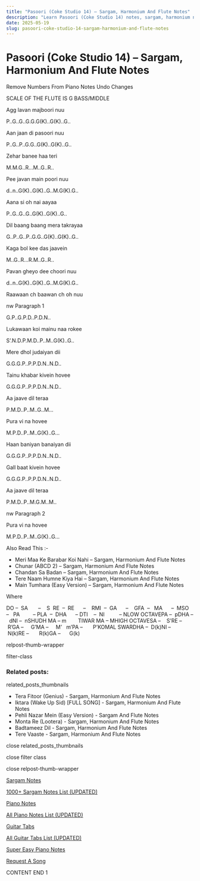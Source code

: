 ```yaml
---
title: "Pasoori (Coke Studio 14) – Sargam, Harmonium And Flute Notes"
description: "Learn Pasoori (Coke Studio 14) notes, sargam, harmonium notations and flute notes. Easy step-by-step tutorial for beginners."
date: 2025-05-19
slug: pasoori-coke-studio-14-sargam-harmonium-and-flute-notes
---
```


# Pasoori (Coke Studio 14) – Sargam, Harmonium And Flute Notes

Remove Numbers From Piano Notes
Undo Changes

SCALE OF THE FLUTE IS G BASS/MIDDLE

Agg lavan majboori nuu

P..G..G..G.G.G(K)..G(K)..G..

Aan jaan di pasoori nuu

P..G..P..G.G..G(K)..G(K)..G..

Zehar banee haa teri

M.M.G..R…M..G..R..

Pee javan main poori nuu

d..n..G(K)..G(K)..G..M.G(K).G..

Aana si oh nai aayaa

P..G..G..G..G(K)..G(K)..G..

Dil baang baang mera takrayaa

G..P..G..P..G.G..G(K)..G(K)..G..

Kaga bol kee das jaavein

M..G..R…R.M..G..R..

Pavan gheyo dee choori nuu

d..n..G(K)..G(K)..G..M.G(K).G..

Raawaan ch baawan ch oh nuu

nw Paragraph 1

G.P..G.P.D..P.D.N..

Lukawaan koi mainu naa rokee

S’.N.D.P.M.D..P..M..G(K)..G..

Mere dhol judaiyan dii

G.G.G.P..P.P.D.N..N.D..

Tainu khabar kivein hovee

G.G.G.P..P.P.D.N..N.D..

Aa jaave dil teraa

P.M.D..P..M..G..M…

Pura vi na hovee

M.P.D..P..M..G(K)..G…

Haan baniyan banaiyan dii

G.G.G.P..P.P.D.N..N.D..

Gall baat kivein hovee

G.G.G.P..P.P.D.N..N.D..

Aa jaave dil teraa

P.M.D..P..M.G.M..M..

nw Paragraph 2

Pura vi na hovee

M.P.D..P..M..G(K)..G…

Also Read This :-

* Meri Maa Ke Barabar Koi Nahi – Sargam, Harmonium And Flute Notes
* Chunar (ABCD 2) – Sargam, Harmonium And Flute Notes
* Chandan Sa Badan – Sargam, Harmonium And Flute Notes
* Tere Naam Humne Kiya Hai – Sargam, Harmonium And Flute Notes
* Main Tumhara (Easy Version) – Sargam, Harmonium And Flute Notes

Where

DO –  SA       –    S  RE  –  RE      –    RMI  –  GA      –    GFA  –   MA      –  MSO  –   PA         – PLA  –  DHA      – DTI    –  NI          – NLOW OCTAVEPA –  pDHA –  dNI –  nSHUDH MA – m        TIWAR MA – MHIGH OCTAVESA –    S’RE –     R’GA –     G’MA –     M’   m’PA –       P’KOMAL SWARDHA –  D(k)NI –       N(k)RE –       R(k)GA –      G(k)

relpost-thumb-wrapper

filter-class

### Related posts:

related_posts_thumbnails

* Tera Fitoor (Genius) - Sargam, Harmonium And Flute Notes
* Iktara (Wake Up Sid) [FULL SONG] - Sargam, Harmonium And Flute Notes
* Pehli Nazar Mein (Easy Version) - Sargam And Flute Notes
* Monta Re (Lootera) - Sargam, Harmonium And Flute Notes
* Badtameez Dil - Sargam, Harmonium And Flute Notes
* Tere Vaaste - Sargam, Harmonium And Flute Notes

close related_posts_thumbnails

close filter class

close relpost-thumb-wrapper

[Sargam Notes](https://www.notationsworld.com/sargam-notes.html)

[1000+ Sargam Notes List (UPDATED)](https://www.notationsworld.com/all-songs-list-sargam-notes.html)

[Piano Notes](https://www.notationsworld.com/piano-notes.html)

[All Piano Notes List (UPDATED)](https://www.notationsworld.com/all-songs-list-piano-notes.html)

[Guitar Tabs](https://www.notationsworld.com/guitar-tabs.html)

[All Guitar Tabs List (UPDATED)](https://www.notationsworld.com/all-songs-list-guitar-tabs.html)

[Super Easy Piano Notes](https://studywall.in/)

[Request A Song](https://www.notationsworld.com/request-a-song.html)

CONTENT END 1

